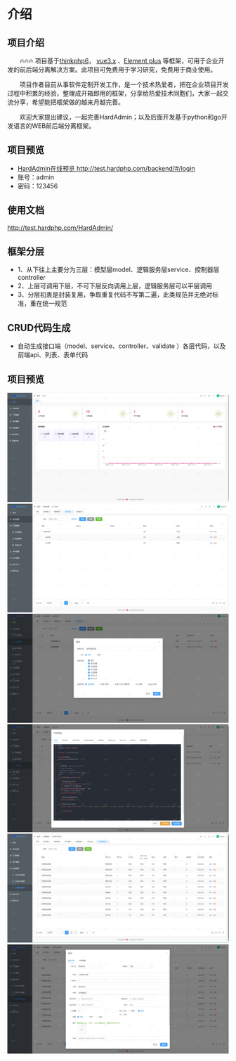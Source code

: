 # 介绍

## 项目介绍

&emsp;&emsp;🔥🔥🔥 项目基于[thinkphp6](https://www.thinkphp.cn/)， [vue3.x](https://v3.cn.vuejs.org/) 、[Element plus](https://element-plus.gitee.io/zh-CN/#/zh-CN) 等框架，可用于企业开发的前后端分离解决方案。此项目可免费用于学习研究，免费用于商业使用。

&emsp;&emsp;项目作者目前从事软件定制开发工作，是一个技术热爱者，把在企业项目开发过程中积累的经验，整理成开箱即用的框架，分享给热爱技术同胞们，大家一起交流分享，希望能把框架做的越来月越完善。

&emsp;&emsp;欢迎大家提出建议，一起完善HardAdmin；以及后面开发基于python和go开发语言的WEB前后端分离框架。



## 项目预览

- [HardAdmin在线预览 ](http://test.hardphp.com/backend/#/login)  http://test.hardphp.com/backend/#/login
- 账号：admin
- 密码：123456


## 使用文档

 http://test.hardphp.com/HardAdmin/


## 框架分层
- 1、从下往上主要分为三层：模型层model、逻辑服务层service、控制器层controller
- 2、上层可调用下层，不可下层反向调用上层，逻辑服务层可以平层调用
- 3、分层初衷是封装复用，争取重复代码不写第二遍，此类规范并无绝对标准，重在统一规范

## CRUD代码生成
- 自动生成接口端（model、service、controller、validate ）各层代码，以及前端api、列表、表单代码

## 项目预览
![./php/public/static/1.png](/php/public/static/1.png)
![./php/public/static/2.png](./php/public/static/2.png)
![./php/public/static/3.png](./php/public/static/3.png)
![./php/public/static/4.png](./php/public/static/4.png)
![./php/public/static/5.png](./php/public/static/5.png)
![./php/public/static/6.png](./php/public/static/6.png)